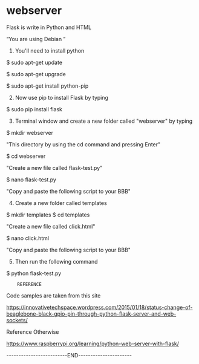 # webserver
Flask is write in Python and HTML

“You are using Debian ”

1) You'll need to install python

$ sudo apt-get update

$ sudo apt-get upgrade

$ sudo apt-get install python-pip

2) Now use pip to install Flask by typing

$ sudo pip install flask

3) Terminal window and create a new folder called "webserver" by typing

$ mkdir webserver

"This directory by using the cd command and pressing Enter"

$ cd webserver

"Create a new file called flask-test.py"

$ nano flask-test.py

"Copy and paste the following script to your BBB"

4) Create a new folder called templates

$ mkdir templates
$ cd templates
 
"Create a new file called click.html"

$ nano click.html

"Copy and paste the following script to your BBB"

5) Then run the following command

$ python flask-test.py


        REFERENCE

Code samples are taken from this site

https://innovativetechspace.wordpress.com/2015/01/18/status-change-of-beaglebone-black-gpio-pin-through-python-flask-server-and-web-sockets/

Reference Otherwise

https://www.raspberrypi.org/learning/python-web-server-with-flask/

-------------------------END----------------------


